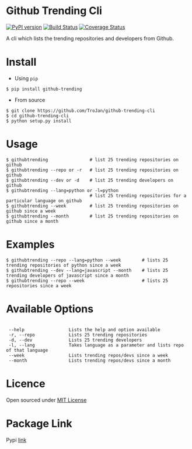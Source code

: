 Github Trending Cli
===================

[![PyPI version](https://badge.fury.io/py/github-trending.svg)](https://badge.fury.io/py/github-trending) [![Build Status](https://travis-ci.org/TroJan/github-trending-cli.svg?branch=master)](https://travis-ci.org/TroJan/github-trending-cli) [![Coverage Status](https://coveralls.io/repos/github/TroJan/github-trending-cli/badge.svg?branch=master)](https://coveralls.io/github/TroJan/github-trending-cli?branch=master)

A cli which lists the trending repositories and developers from Github.

Install
=======

* Using `pip`
```
$ pip install github-trending
```

* From source

```
$ git clone https://github.com/TroJan/github-trending-cli
$ cd github-trending-cli
$ python setup.py install
```

Usage
=====

```
$ githubtrending 				# list 25 trending repositories on github
$ githubtrending --repo or -r   # list 25 trending repositories on github
$ githubtrending --dev or -d    # list 25 trending developers on github
$ githubtrending --lang=python or -l=python
                                # list 25 trending repositories for a particular language on github
$ githubtrending --week         # list 25 trending repositories on github since a week
$ githubtrending --month        # list 25 trending repositories on github since a month

```

Examples
=========

```
$ githubtrending --repo --lang=python --week        # lists 25 trending repositories of python since a week
$ githubtrending --dev --lang=javascript --month    # lists 25 trending developers of javascript since a month
$ githubtrending --repo --week                      # lists 25 repositories since a week
```

Available Options
=================

```

 --help 				Lists the help and option available
 -r, --repo 			Lists 25 trending repositories
 -d, --dev 				Lists 25 trending developers
 -l, --lang             Takes language as a parameter and lists repo of that language
 --week                 Lists trending repos/devs since a week
 --month                Lists trending repos/devs since a month

```

Licence
====
Open sourced under [MIT License](LICENSE.txt)

Package Link
============

Pypi [link](https://pypi.python.org/pypi/github-trending)
